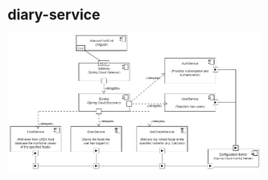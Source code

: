 # diary-service

![alt text](https://github.com/cdinescu/diary-service/blob/master/vitanum_architecture.png)
